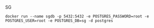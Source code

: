 SG

```docker run --name sgdb -p 5432:5432 -e POSTGRES_PASSWORD=root -e POSTGRES_USER=root -e POSTGRES_DB=sg -d postgres```